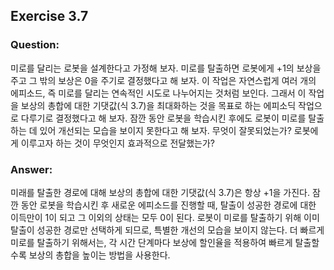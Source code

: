 ## Exercise 3.7

### Question:

미로를 달리는 로봇을 설계한다고 가정해 보자. 미로를 탈출하면 로봇에게 +1의 보상을 주고 그 밖의 보상은 0을 주기로 결정했다고 해 보자. 이 작업은 자연스럽게 여러 개의 에피소드, 즉 미로를 달리는 연속적인 시도로 나누어지는 것처럼 보인다. 그래서 이 작업을 보상의 총합에 대한 기댓값(식 3.7)을 최대화하는 것을 목표로 하는 에피소딕 작업으로 다루기로 결정했다고 해 보자. 잠깐 동안 로봇을 학습시킨 후에도 로봇이 미로를 탈출하는 데 있어 개선되는 모습을 보이지 못한다고 해 보자. 무엇이 잘못되었는가? 로봇에게 이루고자 하는 것이 무엇인지 효과적으로 전달했는가?

### Answer:

미래를 탈출한 경로에 대해 보상의 총합에 대한 기댓값(식 3.7)은 항상 +1을 가진다. 잠깐 동안 로봇을 학습시킨 후 새로운 에피소드를 진행할 때, 탈출이 성공한 경로에 대한 이득만이 1이 되고 그 이외의 상태는 모두 0이 된다. 로봇이 미로를 탈출하기 위해 이미 탈출이 성공한 경로만 선택하게 되므로, 특별한 개선의 모습을 보이지 않는다. 더 빠르게 미로를 탈출하기 위해서는, 각 시간 단계마다 보상에 할인율을 적용하여 빠르게 탈출할수록 보상의 총합을 높이는 방법을 사용한다.